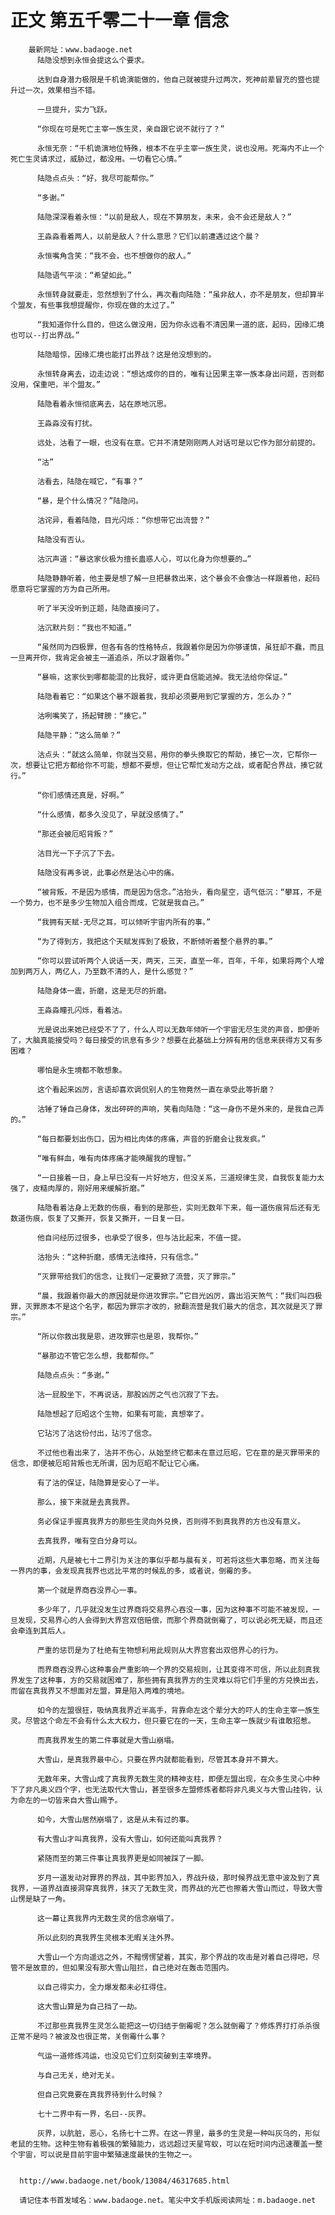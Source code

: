 # 正文 第五千零二十一章 信念
        最新网址：www.badaoge.net
          陆隐没想到永恒会提这么个要求。
      
          达到自身潜力极限是千机诡演能做的，他自己就被提升过两次，死神前辈冒充的暨也提升过一次，效果相当不错。
      
          一旦提升，实力飞跃。
      
          “你现在可是死亡主宰一族生灵，亲自跟它说不就行了？”
      
          永恒无奈：“千机诡演地位特殊，根本不在乎主宰一族生灵，说也没用。死海内不止一个死亡生灵请求过，威胁过，都没用。一切看它心情。”
      
          陆隐点点头：“好，我尽可能帮你。”
      
          “多谢。”
      
          陆隐深深看着永恒：“以前是敌人，现在不算朋友，未来，会不会还是敌人？”
      
          王淼淼看着两人，以前是敌人？什么意思？它们以前遭遇过这个晨？
      
          永恒嘴角含笑：“我不会，也不想做你的敌人。”
      
          陆隐语气平淡：“希望如此。”
      
          永恒转身就要走，忽然想到了什么，再次看向陆隐：“虽非敌人，亦不是朋友，但却算半个盟友，有些事我想提醒你，你现在做的太过了。”
      
          “我知道你什么目的，但这么做没用，因为你永远看不清因果一道的底，起码，因缘汇境也可以--打出界战。”
      
          陆隐暗惊，因缘汇境也能打出界战？这是他没想到的。
      
          永恒转身离去，边走边说：“想达成你的目的，唯有让因果主宰一族本身出问题，否则都没用，保重吧，半个盟友。”
      
          陆隐看着永恒彻底离去，站在原地沉思。
      
          王淼淼没有打扰。
      
          远处，沽看了一眼，也没有在意。它并不清楚刚刚两人对话可是以它作为部分前提的。
      
          “沽”
      
          沽看去，陆隐在喊它，“有事？”
      
          “暴，是个什么情况？”陆隐问。
      
          沽诧异，看着陆隐，目光闪烁：“你想带它出流营？”
      
          陆隐没有否认。
      
          沽沉声道：“暴这家伙极为擅长蛊惑人心，可以化身为你想要的…”
      
          陆隐静静听着，他主要是想了解一旦把暴救出来，这个暴会不会像沽一样跟着他，起码愿意将它掌握的方为自己所用。
      
          听了半天没听到正题，陆隐直接问了。
      
          沽沉默片刻：“我也不知道。”
      
          “虽然同为四极罪，但各有各的性格特点，我跟着你是因为你够谨慎，虽狂却不蠢，而且一旦离开你，我肯定会被主一道追杀，所以才跟着你。”
      
          “暴嘛，这家伙到哪都能混的比我好，或许更自信能逃掉。我无法给你保证。”
      
          陆隐看着它：“如果这个暴不跟着我，我却必须要用到它掌握的方，怎么办？”
      
          沽咧嘴笑了，扬起臂膀：“揍它。”
      
          陆隐平静：“这么简单？”
      
          沽点头：“就这么简单，你就当交易，用你的拳头换取它的帮助，揍它一次，它帮你一次，想要让它把方都给你不可能，想都不要想，但让它帮忙发动方之战，或者配合界战，揍它就行。”
      
          “你们感情还真是，好啊。”
      
          “什么感情，都多久没见了，早就没感情了。”
      
          “那还会被厄昭背叛？”
      
          沽目光一下子沉了下去。
      
          陆隐没有再多说，此事必然是沽心中的痛。
      
          “被背叛，不是因为感情，而是因为信念。”沽抬头，看向星空，语气低沉：“攀耳，不是一个势力，也不是多少生物加入组合而成，它就是我自己。”
      
          “我拥有天赋-无尽之耳，可以倾听宇宙内所有的事。”
      
          “为了得到方，我把这个天赋发挥到了极致，不断倾听着整个悬界的事。”
      
          “你可以尝试听两个人说话一天，两天，三天，直至一年，百年，千年，如果将两个人增加到两万人，两亿人，乃至数不清的人，是什么感觉？”
      
          陆隐身体一震，折磨，这是无尽的折磨。
      
          王淼淼瞳孔闪烁，看着沽。
      
          光是说出来她已经受不了了，什么人可以无数年倾听一个宇宙无尽生灵的声音，即便听了，大脑真能接受吗？每日接受的讯息有多少？想要在此基础上分辨有用的信息来获得方又有多困难？
      
          哪怕是永生境都不敢想象。
      
          这个看起来凶厉，言语却喜欢调侃别人的生物竟然一直在承受此等折磨？
      
          沽锤了锤自己身体，发出砰砰的声响，笑看向陆隐：“这一身伤不是外来的，是我自己弄的。”
      
          “每日都要划出伤口，因为相比肉体的疼痛，声音的折磨会让我发疯。”
      
          “唯有鲜血，唯有肉体疼痛才能唤醒我的理智。”
      
          “一日接着一日，身上早已没有一片好地方，但没关系，三道规律生灵，自我恢复能力太强了，皮糙肉厚的，刚好用来缓解折磨。”
      
          陆隐看着沽身上无数的伤痕，看到的是那些，实则无数年下来，每一道伤痕背后还有无数道伤痕，恢复了又撕开，恢复又撕开，一日复一日。
      
          他自问经历过很多，也承受了很多，但与沽比起来，不值一提。
      
          沽抬头：“这种折磨，感情无法维持，只有信念。”
      
          “灭罪带给我们的信念，让我们一定要掀了流营，灭了罪宗。”
      
          “晨，我跟着你最大的原因就是你进攻罪宗。”它目光凶厉，露出滔天煞气：“我们叫四极罪，灭罪原本不是这个名字，都因为罪宗才改的，掀翻流营是我们最大的信念，其次就是灭了罪宗。”
      
          “所以你救出我是恩，进攻罪宗也是恩，我帮你。”
      
          “暴那边不管它怎么想，我都帮你。”
      
          陆隐点点头：“多谢。”
      
          沽一屁股坐下，不再说话，那股凶厉之气也沉寂了下去。
      
          陆隐想起了厄昭这个生物，如果有可能，真想宰了。
      
          它玷污了沽这份付出，玷污了信念。
      
          不过他也看出来了，沽并不伤心，从始至终它都未在意过厄昭，它在意的是灭罪带来的信念，即便被厄昭背叛也无所谓，因为厄昭不配让它心痛。
      
          有了沽的保证，陆隐算是安心了一半。
      
          那么，接下来就是去真我界。
      
          务必保证手握真我界方的那些生灵向外兑换，否则得不到真我界的方也没有意义。
      
          去真我界，唯有空白分身可以。
      
          近期，凡是被七十二界引为关注的事似乎都与晨有关，可若将这些大事忽略，而关注每一界内的事，会发现真我界也远比平常的时候乱的多，或者说，倒霉的多。
      
          第一个就是界商吞没界心一事。
      
          多少年了，几乎就没发生过界商将交易界心吞没一事，因为这种事不可能不被发现，一旦发现，交易界心的人会得到大界宫双倍赔偿，而那个界商就倒霉了，可以说必死无疑，而且还会牵连到其后人。
      
          严重的惩罚是为了杜绝有生物想利用此规则从大界宫套出双倍界心的行为。
      
          而界商吞没界心这种事会严重影响一个界的交易规则，让其变得不可信，所以此刻真我界发生了这种事，方的交易就困难了，那些拥有真我界方的生灵难以将它们手里的方兑换出去，而留在真我界又不想面对左盟，算是陷入两难的境地。
      
          如今的左盟很狂，吸纳真我界近半高手，背靠命左这个辈分大的吓人的生命主宰一族生灵。尽管这个命左不会有什么太大权力，但只要它在的一天，生命主宰一族就少有谁敢招惹。
      
          而真我界发生的第二件事就是大雪山崩塌。
      
          大雪山，是真我界最中心，只要在界内就都能看到，尽管其本身并不算大。
      
          无数年来，大雪山成了真我界无数生灵的精神支柱，即便左盟出现，在众多生灵心中种下了非凡奥义四个字，也无法取代大雪山，甚至很多左盟修炼者都将非凡奥义与大雪山挂钩，认为命左的一切皆来自大雪山赐予。
      
          如今，大雪山居然崩塌了，这是从未有过的事。
      
          有大雪山才叫真我界，没有大雪山，如何还能叫真我界？
      
          紧随而至的第三件事让真我界更是如同被踩了一脚。
      
          岁月一道发动对罪界的界战，其中影界加入，界战升级，那时候界战无意中波及到了真我界，一道界战直接洞穿真我界，抹灭了无数生灵，而界战的光芒也擦着大雪山而过，导致大雪山愣是缺了一角。
      
          这一幕让真我界内无数生灵的信念崩塌了。
      
          所以此刻的真我界生灵根本无暇关注外界。
      
          大雪山一个方向遥远之外，不黯愣愣望着，其实，那个界战的攻击是对着自己得吧，尽管不是故意的，但如果没有那大雪山阻拦，自己绝对在轰击范围内。
      
          以自己得实力，全力爆发都未必扛得住。
      
          这大雪山算是为自己挡了一劫。
      
          不过那些真我界生灵怎么能把这一切归结于倒霉呢？怎么就倒霉了？修炼界打打杀杀很正常不是吗？被波及也很正常，关倒霉什么事？
      
          气运一道修炼鸿运，也没见它们立刻突破到主宰境界。
      
          与自己无关，绝对无关。
      
          但自己究竟要在真我界待到什么时候？
      
          七十二界中有一界，名曰--灰界。
      
          灰界，以肮脏，恶心，名扬七十二界。在这一界里，最多的生灵是一种叫灰乌的，形似老鼠的生物。这种生物有着极强的繁殖能力，远远超过天星穹蚁，可以在短时间内迅速覆盖一整个宇宙，可以说是目前宇宙中繁殖速度最快的生物之一。
      
      
      http://www.badaoge.net/book/13084/46317685.html
      
      请记住本书首发域名：www.badaoge.net。笔尖中文手机版阅读网址：m.badaoge.net